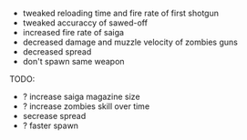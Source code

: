 - tweaked reloading time and fire rate of first shotgun
- tweaked accuraccy of sawed-off
- increased fire rate of saiga
- decreased damage and muzzle velocity of zombies guns
- decreased spread
- don't spawn same weapon

TODO:
- ? increase saiga magazine size
- ? increase zombies skill over time
- secrease spread
- ? faster spawn
